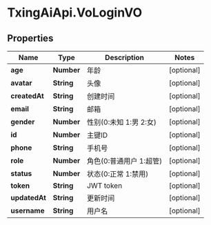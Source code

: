 # TxingAiApi.VoLoginVO

## Properties

Name | Type | Description | Notes
------------ | ------------- | ------------- | -------------
**age** | **Number** | 年龄 | [optional] 
**avatar** | **String** | 头像 | [optional] 
**createdAt** | **String** | 创建时间 | [optional] 
**email** | **String** | 邮箱 | [optional] 
**gender** | **Number** | 性别(0:未知 1:男 2:女) | [optional] 
**id** | **Number** | 主键ID | [optional] 
**phone** | **String** | 手机号 | [optional] 
**role** | **Number** | 角色(0:普通用户 1:超管) | [optional] 
**status** | **Number** | 状态(0:正常 1:禁用) | [optional] 
**token** | **String** | JWT token | [optional] 
**updatedAt** | **String** | 更新时间 | [optional] 
**username** | **String** | 用户名 | [optional] 


